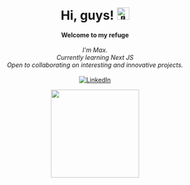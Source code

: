 <h1 align="center">Hi, guys! <img src="https://github.com/wervlad/wervlad/assets/24524555/766d336d-b87d-44ba-807c-c51de2bc6b4d" width="28px" alt="👋"></h1>

<p align="center">
    <b>Welcome to my refuge</b><br><br>
    <i>
        I'm Max.<br>
        Currently learning Next JS<br>
        Open to collaborating on interesting and innovative projects.<br>
    </i><br>
    <a href="https://www.linkedin.com/in/maksym-t-9666a5277/">
        <img src="https://img.shields.io/badge/LinkedIn-blue?style=flat-square&logo=linkedin" alt="LinkedIn">
    </a>

<p align="center">
  <img src="https://media.giphy.com/media/ix8dIWbEovToc/giphy.gif" width="200px"/>
</p>
